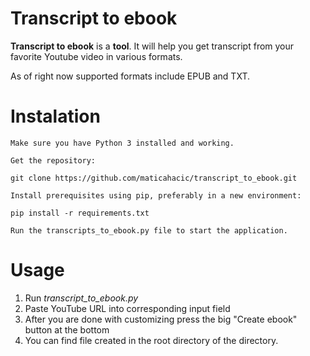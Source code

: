 # Transcript to ebook

**Transcript to ebook** is a **tool**. It will help you get transcript from your favorite Youtube video in various formats.

As of right now supported formats include EPUB and TXT.

# Instalation

    Make sure you have Python 3 installed and working.

    Get the repository:

```
git clone https://github.com/maticahacic/transcript_to_ebook.git
```

    Install prerequisites using pip, preferably in a new environment:

```
pip install -r requirements.txt
```
    Run the transcripts_to_ebook.py file to start the application.

# Usage

1. Run <i>transcript_to_ebook.py</i>
2. Paste YouTube URL into corresponding input field
3. After you are done with customizing press the big "Create <Filetype> ebook" button at the bottom
4. You can find file created in the root directory of the directory.
